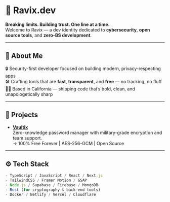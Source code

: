 # 👾 Ravix.dev

**Breaking limits. Building trust. One line at a time.**  
Welcome to Ravix — a dev identity dedicated to **cybersecurity**, **open source tools**, and **zero-BS development**.

---

## 🧠 About Me

🔒 Security-first developer focused on building modern, privacy-respecting apps  
🛠️ Crafting tools that are **fast**, **transparent**, and **free** — no tracking, no fluff  
🧑‍💻 Based in California — shipping code that’s bold, clean, and unapologetically sharp

---

## 🚀 Projects

- **[Vaultix](https://vaultix.ravix.dev/)**  
  Zero-knowledge password manager with military-grade encryption and team support.  
  → 100% Free Forever | AES-256-GCM | Open Source
---

## ⚙️ Tech Stack

```ts
- TypeScript / JavaScript / React / Next.js
- TailwindCSS / Framer Motion / GSAP
- Node.js / Supabase / Firebase / MongoDB
- Rust (for cryptography & back-end tools)
- Docker / Netlify / Vercel / Cloudflare
